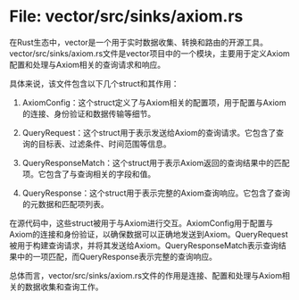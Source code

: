 # File: vector/src/sinks/axiom.rs

在Rust生态中，vector是一个用于实时数据收集、转换和路由的开源工具。vector/src/sinks/axiom.rs文件是vector项目中的一个模块，主要用于定义Axiom配置和处理与Axiom相关的查询请求和响应。

具体来说，该文件包含以下几个struct和其作用：

1. AxiomConfig：这个struct定义了与Axiom相关的配置项，用于配置与Axiom的连接、身份验证和数据传输等细节。

2. QueryRequest：这个struct用于表示发送给Axiom的查询请求。它包含了查询的目标表、过滤条件、时间范围等信息。

3. QueryResponseMatch：这个struct用于表示Axiom返回的查询结果中的匹配项。它包含了与查询相关的字段和值。

4. QueryResponse：这个struct用于表示完整的Axiom查询响应。它包含了查询的元数据和匹配项列表。

在源代码中，这些struct被用于与Axiom进行交互。AxiomConfig用于配置与Axiom的连接和身份验证，以确保数据可以正确地发送到Axiom。QueryRequest被用于构建查询请求，并将其发送给Axiom。QueryResponseMatch表示查询结果中的一项匹配，而QueryResponse表示完整的查询响应。

总体而言，vector/src/sinks/axiom.rs文件的作用是连接、配置和处理与Axiom相关的数据收集和查询工作。


